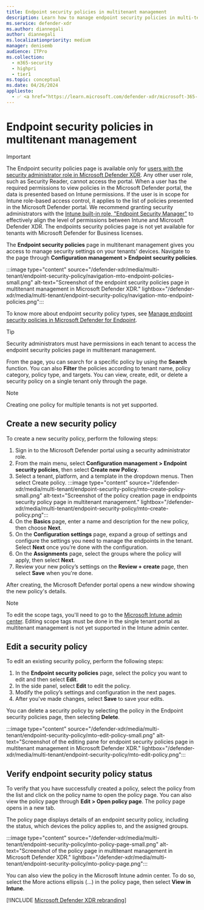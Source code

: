 ```yaml
---
title: Endpoint security policies in multitenant management
description: Learn how to manage endpoint security policies in multi-tenant management in Microsoft Defender XDR.
ms.service: defender-xdr
ms.author: diannegali
author: diannegali
ms.localizationpriority: medium
manager: denisemb
audience: ITPro
ms.collection: 
  - m365-security
  - highpri
  - tier1
ms.topic: conceptual
ms.date: 04/26/2024
appliesto:
  - ✅ <a href="https://learn.microsoft.com/defender-xdr/microsoft-365-defender" target="_blank">Microsoft Defender XDR</a>
---
```


# Endpoint security policies in multitenant management

> [!IMPORTANT]
> The Endpoint security policies page is available only for [users with the security administrator role in Microsoft Defender XDR](/defender-endpoint/assign-portal-access). Any other user role, such as Security Reader, cannot access the portal. When a user has the required permissions to view policies in the Microsoft Defender portal, the data is presented based on Intune permissions. If the user is in scope for Intune role-based access control, it applies to the list of policies presented in the Microsoft Defender portal. We recommend granting security administrators with the [Intune built-in role, "Endpoint Security Manager"](/intune/fundamentals/role-based-access-control#built-in-roles) to effectively align the level of permissions between Intune and Microsoft Defender XDR.
> The endpoints security policies page is not yet available for tenants with Microsoft Defender for Business licenses.

The **Endpoint security policies** page in multitenant management gives you access to manage security settings on your tenants' devices. Navigate to the page through **Configuration management > Endpoint security policies**.

:::image type="content" source="/defender-xdr/media/multi-tenant/endpoint-security-policy/navigation-mto-endpoint-policies-small.png" alt-text="Screenshot of the endpoint security policies page in multitenant management in Microsoft Defender XDR." lightbox="/defender-xdr/media/multi-tenant/endpoint-security-policy/navigation-mto-endpoint-policies.png":::

To know more about endpoint security policy types, see [Manage endpoint security policies in Microsoft Defender for Endpoint](/defender-endpoint/manage-security-policies).

> [!TIP]
> Security administrators must have permissions in each tenant to access the endpoint security policies page in multitenant management.

From the page, you can search for a specific policy by using the **Search** function. You can also **Filter** the policies according to tenant name, policy category, policy type, and targets. You can view, create, edit, or delete a security policy on a single tenant only through the page.

> [!NOTE]
> Creating one policy for multiple tenants is not yet supported.

## Create a new security policy

To create a new security policy, perform the following steps:

1. Sign in to the Microsoft Defender portal using a security administrator role.
2. From the main menu, select **Configuration management > Endpoint security policies**, then select **Create new Policy**.
3. Select a tenant, platform, and a template in the dropdown menus. Then select Create policy.
   :::image type="content" source="/defender-xdr/media/multi-tenant/endpoint-security-policy/mto-create-policy-small.png" alt-text="Screenshot of the policy creation page in endpoints security policy page in multitenant management." lightbox="/defender-xdr/media/multi-tenant/endpoint-security-policy/mto-create-policy.png":::
4. On the **Basics** page, enter a name and description for the new policy, then choose **Next**.
5. On the **Configuration settings** page, expand a group of settings and configure the settings you need to manage the endpoints in the tenant. Select **Next** once you’re done with the configuration.
6. On the **Assignments** page, select the groups where the policy will apply, then select **Next**.
7. Review your new policy’s settings on the **Review + create** page, then select **Save** when you're done.

After creating, the Microsoft Defender portal opens a new window showing the new policy's details.

> [!NOTE]
> To edit the scope tags, you'll need to go to the [Microsoft Intune admin center](https://intune.microsoft.com/). Editing scope tags must be done in the single tenant portal as multitenant management is not yet supported in the Intune admin center.

## Edit a security policy

To edit an existing security policy, perform the following steps:

1. In the **Endpoint security policies** page, select the policy you want to edit and then select **Edit**.
2. In the side panel, select **Edit** to edit the policy.
3. Modify the policy’s settings and configuration in the next pages.
4. After you've made changes, select **Save** to save your edits.

You can delete a security policy by selecting the policy in the Endpoint security policies page, then selecting **Delete**.

:::image type="content" source="/defender-xdr/media/multi-tenant/endpoint-security-policy/mto-edit-policy-small.png" alt-text="Screenshot of the editing pane for endpoint security policies page in multitenant management in Microsoft Defender XDR." lightbox="/defender-xdr/media/multi-tenant/endpoint-security-policy/mto-edit-policy.png":::

## Verify endpoint security policy status

To verify that you have successfully created a policy, select the policy from the list and click on the policy name to open the policy page. You can also view the policy page through **Edit > Open policy page**. The policy page opens in a new tab.

The policy page displays details of an endpoint security policy, including the status, which devices the policy applies to, and the assigned groups.

:::image type="content" source="/defender-xdr/media/multi-tenant/endpoint-security-policy/mto-policy-page-small.png" alt-text="Screenshot of the policy page in multitenant management in Microsoft Defender XDR." lightbox="/defender-xdr/media/multi-tenant/endpoint-security-policy/mto-policy-page.png":::

You can also view the policy in the Microsoft Intune admin center. To do so, select the More actions ellipsis (…) in the policy page, then select **View in Intune**.

[!INCLUDE [Microsoft Defender XDR rebranding](../includes/defender-m3d-techcommunity.md)]